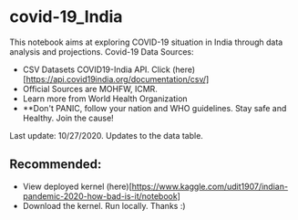 # covid-19_India

This notebook aims at exploring COVID-19 situation in India through data analysis and projections.
Covid-19 Data Sources:
- CSV Datasets COVID19-India API. Click (here)[https://api.covid19india.org/documentation/csv/]
- Official Sources are MOHFW, ICMR.
- Learn more from World Health Organization
- **Don't PANIC, follow your nation and WHO guidelines. Stay safe and Healthy. Join the cause!

Last update: 10/27/2020. Updates to the data table.


## Recommended:
- View deployed kernel (here)[https://www.kaggle.com/udit1907/indian-pandemic-2020-how-bad-is-it/notebook]
- Download the kernel. Run locally. Thanks :)
